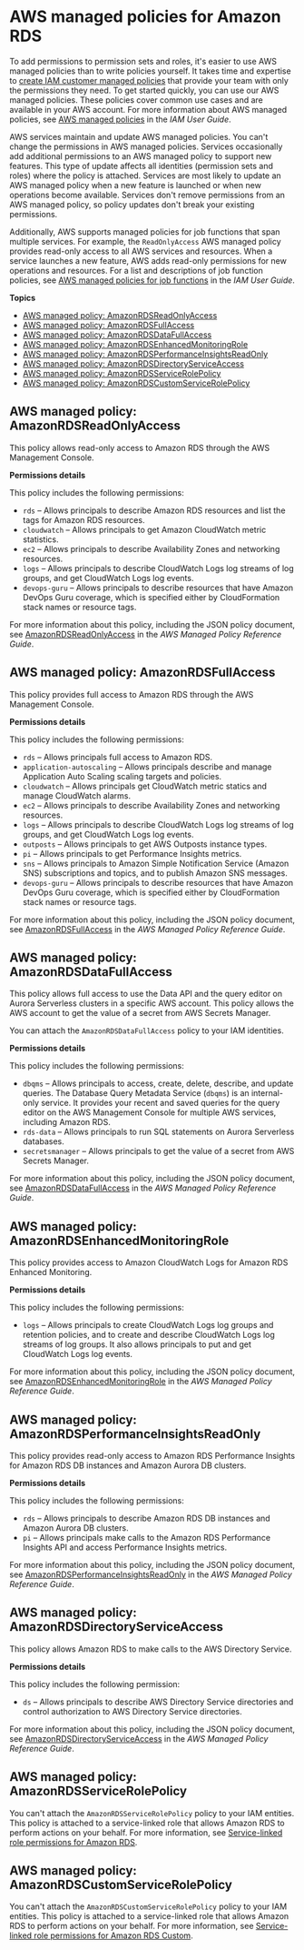 # AWS managed policies for Amazon RDS<a name="rds-security-iam-awsmanpol"></a>

To add permissions to permission sets and roles, it's easier to use AWS managed policies than to write policies yourself\. It takes time and expertise to [create IAM customer managed policies](https://docs.aws.amazon.com/IAM/latest/UserGuide/access_policies_create-console.html) that provide your team with only the permissions they need\. To get started quickly, you can use our AWS managed policies\. These policies cover common use cases and are available in your AWS account\. For more information about AWS managed policies, see [AWS managed policies](https://docs.aws.amazon.com/IAM/latest/UserGuide/access_policies_managed-vs-inline.html#aws-managed-policies) in the *IAM User Guide*\.

AWS services maintain and update AWS managed policies\. You can't change the permissions in AWS managed policies\. Services occasionally add additional permissions to an AWS managed policy to support new features\. This type of update affects all identities \(permission sets and roles\) where the policy is attached\. Services are most likely to update an AWS managed policy when a new feature is launched or when new operations become available\. Services don't remove permissions from an AWS managed policy, so policy updates don't break your existing permissions\.

Additionally, AWS supports managed policies for job functions that span multiple services\. For example, the `ReadOnlyAccess` AWS managed policy provides read\-only access to all AWS services and resources\. When a service launches a new feature, AWS adds read\-only permissions for new operations and resources\. For a list and descriptions of job function policies, see [AWS managed policies for job functions](https://docs.aws.amazon.com/IAM/latest/UserGuide/access_policies_job-functions.html) in the *IAM User Guide*\.

**Topics**
+ [AWS managed policy: AmazonRDSReadOnlyAccess](#rds-security-iam-awsmanpol-AmazonRDSReadOnlyAccess)
+ [AWS managed policy: AmazonRDSFullAccess](#rds-security-iam-awsmanpol-AmazonRDSFullAccess)
+ [AWS managed policy: AmazonRDSDataFullAccess](#rds-security-iam-awsmanpol-AmazonRDSDataFullAccess)
+ [AWS managed policy: AmazonRDSEnhancedMonitoringRole](#rds-security-iam-awsmanpol-AmazonRDSEnhancedMonitoringRole)
+ [AWS managed policy: AmazonRDSPerformanceInsightsReadOnly](#rds-security-iam-awsmanpol-AmazonRDSPerformanceInsightsReadOnly)
+ [AWS managed policy: AmazonRDSDirectoryServiceAccess](#rds-security-iam-awsmanpol-AmazonRDSDirectoryServiceAccess)
+ [AWS managed policy: AmazonRDSServiceRolePolicy](#rds-security-iam-awsmanpol-AmazonRDSServiceRolePolicy)
+ [AWS managed policy: AmazonRDSCustomServiceRolePolicy](#rds-security-iam-awsmanpol-AmazonRDSCustomServiceRolePolicy)

## AWS managed policy: AmazonRDSReadOnlyAccess<a name="rds-security-iam-awsmanpol-AmazonRDSReadOnlyAccess"></a>

This policy allows read\-only access to Amazon RDS through the AWS Management Console\.

**Permissions details**

This policy includes the following permissions:
+ `rds` – Allows principals to describe Amazon RDS resources and list the tags for Amazon RDS resources\.
+ `cloudwatch` – Allows principals to get Amazon CloudWatch metric statistics\.
+ `ec2` – Allows principals to describe Availability Zones and networking resources\.
+ `logs` – Allows principals to describe CloudWatch Logs log streams of log groups, and get CloudWatch Logs log events\.
+ `devops-guru` – Allows principals to describe resources that have Amazon DevOps Guru coverage, which is specified either by CloudFormation stack names or resource tags\.

For more information about this policy, including the JSON policy document, see [AmazonRDSReadOnlyAccess](https://docs.aws.amazon.com/aws-managed-policy/latest/reference/AmazonRDSReadOnlyAccess.html) in the *AWS Managed Policy Reference Guide*\.

## AWS managed policy: AmazonRDSFullAccess<a name="rds-security-iam-awsmanpol-AmazonRDSFullAccess"></a>

This policy provides full access to Amazon RDS through the AWS Management Console\.

**Permissions details**

This policy includes the following permissions:
+ `rds` – Allows principals full access to Amazon RDS\.
+ `application-autoscaling` – Allows principals describe and manage Application Auto Scaling scaling targets and policies\.
+ `cloudwatch` – Allows principals get CloudWatch metric statics and manage CloudWatch alarms\.
+ `ec2` – Allows principals to describe Availability Zones and networking resources\.
+ `logs` – Allows principals to describe CloudWatch Logs log streams of log groups, and get CloudWatch Logs log events\.
+ `outposts` – Allows principals to get AWS Outposts instance types\.
+ `pi` – Allows principals to get Performance Insights metrics\.
+ `sns` – Allows principals to Amazon Simple Notification Service \(Amazon SNS\) subscriptions and topics, and to publish Amazon SNS messages\.
+ `devops-guru` – Allows principals to describe resources that have Amazon DevOps Guru coverage, which is specified either by CloudFormation stack names or resource tags\.

For more information about this policy, including the JSON policy document, see [AmazonRDSFullAccess](https://docs.aws.amazon.com/aws-managed-policy/latest/reference/AmazonRDSFullAccess.html) in the *AWS Managed Policy Reference Guide*\.

## AWS managed policy: AmazonRDSDataFullAccess<a name="rds-security-iam-awsmanpol-AmazonRDSDataFullAccess"></a>

This policy allows full access to use the Data API and the query editor on Aurora Serverless clusters in a specific AWS account\. This policy allows the AWS account to get the value of a secret from AWS Secrets Manager\. 

You can attach the `AmazonRDSDataFullAccess` policy to your IAM identities\.

**Permissions details**

This policy includes the following permissions:
+ `dbqms` – Allows principals to access, create, delete, describe, and update queries\. The Database Query Metadata Service \(`dbqms`\) is an internal\-only service\. It provides your recent and saved queries for the query editor on the AWS Management Console for multiple AWS services, including Amazon RDS\.
+ `rds-data` – Allows principals to run SQL statements on Aurora Serverless databases\.
+ `secretsmanager` – Allows principals to get the value of a secret from AWS Secrets Manager\.

For more information about this policy, including the JSON policy document, see [AmazonRDSDataFullAccess](https://docs.aws.amazon.com/aws-managed-policy/latest/reference/AmazonRDSDataFullAccess.html) in the *AWS Managed Policy Reference Guide*\.

## AWS managed policy: AmazonRDSEnhancedMonitoringRole<a name="rds-security-iam-awsmanpol-AmazonRDSEnhancedMonitoringRole"></a>

This policy provides access to Amazon CloudWatch Logs for Amazon RDS Enhanced Monitoring\.

**Permissions details**

This policy includes the following permissions:
+ `logs` – Allows principals to create CloudWatch Logs log groups and retention policies, and to create and describe CloudWatch Logs log streams of log groups\. It also allows principals to put and get CloudWatch Logs log events\.

For more information about this policy, including the JSON policy document, see [AmazonRDSEnhancedMonitoringRole](https://docs.aws.amazon.com/aws-managed-policy/latest/reference/AmazonRDSEnhancedMonitoringRole.html) in the *AWS Managed Policy Reference Guide*\.

## AWS managed policy: AmazonRDSPerformanceInsightsReadOnly<a name="rds-security-iam-awsmanpol-AmazonRDSPerformanceInsightsReadOnly"></a>

This policy provides read\-only access to Amazon RDS Performance Insights for Amazon RDS DB instances and Amazon Aurora DB clusters\.

**Permissions details**

This policy includes the following permissions:
+ `rds` – Allows principals to describe Amazon RDS DB instances and Amazon Aurora DB clusters\.
+ `pi` – Allows principals make calls to the Amazon RDS Performance Insights API and access Performance Insights metrics\.

For more information about this policy, including the JSON policy document, see [AmazonRDSPerformanceInsightsReadOnly](https://docs.aws.amazon.com/aws-managed-policy/latest/reference/AmazonRDSPerformanceInsightsReadOnly.html) in the *AWS Managed Policy Reference Guide*\.

## AWS managed policy: AmazonRDSDirectoryServiceAccess<a name="rds-security-iam-awsmanpol-AmazonRDSDirectoryServiceAccess"></a>

This policy allows Amazon RDS to make calls to the AWS Directory Service\.

**Permissions details**

This policy includes the following permission:
+ `ds` – Allows principals to describe AWS Directory Service directories and control authorization to AWS Directory Service directories\.

For more information about this policy, including the JSON policy document, see [AmazonRDSDirectoryServiceAccess](https://docs.aws.amazon.com/aws-managed-policy/latest/reference/AmazonRDSDirectoryServiceAccess.html) in the *AWS Managed Policy Reference Guide*\.

## AWS managed policy: AmazonRDSServiceRolePolicy<a name="rds-security-iam-awsmanpol-AmazonRDSServiceRolePolicy"></a>

You can't attach the `AmazonRDSServiceRolePolicy` policy to your IAM entities\. This policy is attached to a service\-linked role that allows Amazon RDS to perform actions on your behalf\. For more information, see [Service\-linked role permissions for Amazon RDS](UsingWithRDS.IAM.ServiceLinkedRoles.md#service-linked-role-permissions)\.

## AWS managed policy: AmazonRDSCustomServiceRolePolicy<a name="rds-security-iam-awsmanpol-AmazonRDSCustomServiceRolePolicy"></a>

You can't attach the `AmazonRDSCustomServiceRolePolicy` policy to your IAM entities\. This policy is attached to a service\-linked role that allows Amazon RDS to perform actions on your behalf\. For more information, see [Service\-linked role permissions for Amazon RDS Custom](UsingWithRDS.IAM.ServiceLinkedRoles.md#slr-permissions-custom)\.